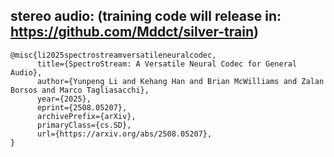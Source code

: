 ##  stereo audio: (training code will release in: https://github.com/Mddct/silver-train)
```
@misc{li2025spectrostreamversatileneuralcodec,
      title={SpectroStream: A Versatile Neural Codec for General Audio}, 
      author={Yunpeng Li and Kehang Han and Brian McWilliams and Zalan Borsos and Marco Tagliasacchi},
      year={2025},
      eprint={2508.05207},
      archivePrefix={arXiv},
      primaryClass={cs.SD},
      url={https://arxiv.org/abs/2508.05207}, 
}
```
